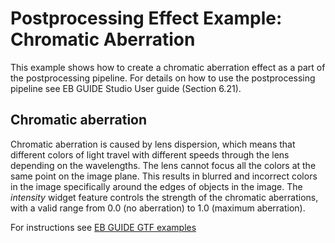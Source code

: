 # Postprocessing Effect Example: Chromatic Aberration

This example shows how to create a chromatic aberration effect as a part of the postprocessing pipeline. For details on how to use the postprocessing pipeline see EB GUIDE Studio User guide (Section 6.21).

## Chromatic aberration
Chromatic aberration is caused by lens dispersion, which means that different colors of light travel with different speeds through the lens depending on the wavelengths. The lens cannot focus all the colors at the same point on the image plane. This results in blurred and incorrect colors in the image specifically around the edges of objects in the image. 
The _intensity_ widget feature controls the strength of the chromatic aberrations, with a valid range from 0.0 (no aberration) to 1.0 (maximum aberration).

For instructions see [EB GUIDE GTF examples](../../readme.md)

